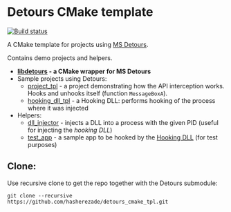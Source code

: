 # Detours CMake template
[![Build status](https://ci.appveyor.com/api/projects/status/45y39vemm8foo7fc?svg=true)](https://ci.appveyor.com/project/hasherezade/detours-cmake-tpl)

A CMake template for projects using [MS Detours](https://github.com/microsoft/Detours).

Contains demo projects and helpers.
+ **[libdetours](libdetours) - a CMake wrapper for MS Detours**
+ Sample projects using Detours:
  + [project_tpl](project_tpl) - a project demonstrating how the API interception works. Hooks and unhooks itself (function `MessageBoxA`).
  + [hooking_dll_tpl](hooking_dll_tpl) - a Hooking DLL: performs hooking of the process where it was injected
+ Helpers:
  + [dll_injector](dll_injector) - injects a DLL into a process with the given PID (useful for injecting the *hooking DLL*)
  + [test_app](test_app) - a sample app to be hooked by the [Hooking DLL](hooking_dll_tpl) (for test purposes)

Clone:
-
Use recursive clone to get the repo together with the Detours submodule:

```console
git clone --recursive https://github.com/hasherezade/detours_cmake_tpl.git
```
